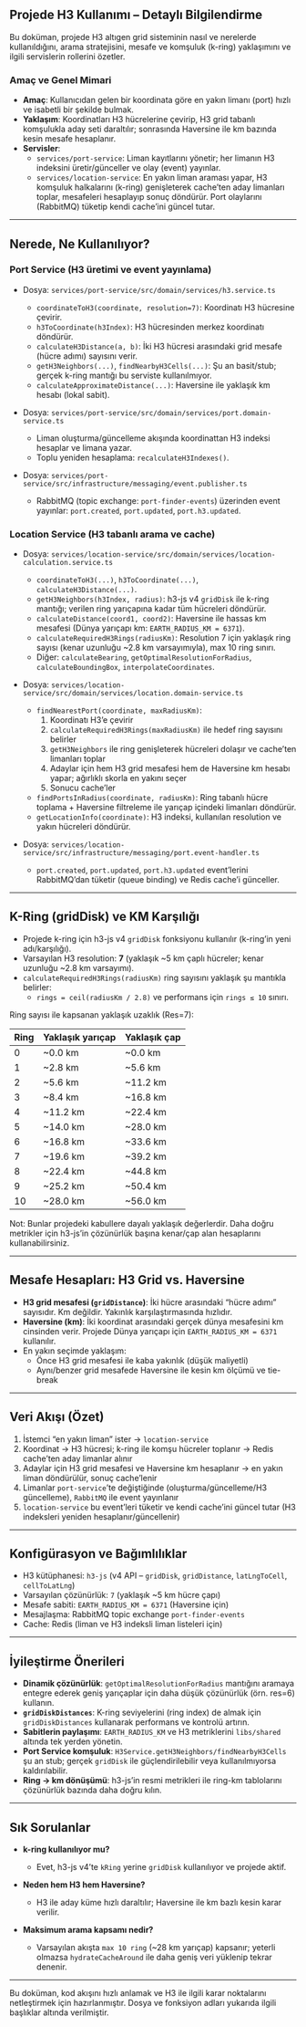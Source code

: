 ## Projede H3 Kullanımı – Detaylı Bilgilendirme

Bu doküman, projede H3 altıgen grid sisteminin nasıl ve nerelerde kullanıldığını, arama stratejisini, mesafe ve komşuluk (k-ring) yaklaşımını ve ilgili servislerin rollerini özetler.

### Amaç ve Genel Mimari
- **Amaç**: Kullanıcıdan gelen bir koordinata göre en yakın limanı (port) hızlı ve isabetli bir şekilde bulmak.
- **Yaklaşım**: Koordinatları H3 hücrelerine çevirip, H3 grid tabanlı komşulukla aday seti daraltılır; sonrasında Haversine ile km bazında kesin mesafe hesaplanır.
- **Servisler**:
  - `services/port-service`: Liman kayıtlarını yönetir; her limanın H3 indeksini üretir/günceller ve olay (event) yayınlar.
  - `services/location-service`: En yakın liman araması yapar, H3 komşuluk halkalarını (k-ring) genişleterek cache’ten aday limanları toplar, mesafeleri hesaplayıp sonuç döndürür. Port olaylarını (RabbitMQ) tüketip kendi cache’ini güncel tutar.

---

## Nerede, Ne Kullanılıyor?

### Port Service (H3 üretimi ve event yayınlama)
- Dosya: `services/port-service/src/domain/services/h3.service.ts`
  - `coordinateToH3(coordinate, resolution=7)`: Koordinatı H3 hücresine çevirir.
  - `h3ToCoordinate(h3Index)`: H3 hücresinden merkez koordinatı döndürür.
  - `calculateH3Distance(a, b)`: İki H3 hücresi arasındaki grid mesafe (hücre adımı) sayısını verir.
  - `getH3Neighbors(...)`, `findNearbyH3Cells(...)`: Şu an basit/stub; gerçek k-ring mantığı bu serviste kullanılmıyor.
  - `calculateApproximateDistance(...)`: Haversine ile yaklaşık km hesabı (lokal sabit). 

- Dosya: `services/port-service/src/domain/services/port.domain-service.ts`
  - Liman oluşturma/güncelleme akışında koordinattan H3 indeksi hesaplar ve limana yazar.
  - Toplu yeniden hesaplama: `recalculateH3Indexes()`.

- Dosya: `services/port-service/src/infrastructure/messaging/event.publisher.ts`
  - RabbitMQ (topic exchange: `port-finder-events`) üzerinden event yayınlar: `port.created`, `port.updated`, `port.h3.updated`.

### Location Service (H3 tabanlı arama ve cache)
- Dosya: `services/location-service/src/domain/services/location-calculation.service.ts`
  - `coordinateToH3(...)`, `h3ToCoordinate(...)`, `calculateH3Distance(...)`.
  - `getH3Neighbors(h3Index, radius)`: h3-js v4 `gridDisk` ile k-ring mantığı; verilen ring yarıçapına kadar tüm hücreleri döndürür.
  - `calculateDistance(coord1, coord2)`: Haversine ile hassas km mesafesi (Dünya yarıçapı km: `EARTH_RADIUS_KM = 6371`).
  - `calculateRequiredH3Rings(radiusKm)`: Resolution 7 için yaklaşık ring sayısı (kenar uzunluğu ~2.8 km varsayımıyla), max 10 ring sınırı.
  - Diğer: `calculateBearing`, `getOptimalResolutionForRadius`, `calculateBoundingBox`, `interpolateCoordinates`.

- Dosya: `services/location-service/src/domain/services/location.domain-service.ts`
  - `findNearestPort(coordinate, maxRadiusKm)`: 
    1) Koordinatı H3’e çevirir
    2) `calculateRequiredH3Rings(maxRadiusKm)` ile hedef ring sayısını belirler
    3) `getH3Neighbors` ile ring genişleterek hücreleri dolaşır ve cache’ten limanları toplar
    4) Adaylar için hem H3 grid mesafesi hem de Haversine km hesabı yapar; ağırlıklı skorla en yakını seçer
    5) Sonucu cache’ler
  - `findPortsInRadius(coordinate, radiusKm)`: Ring tabanlı hücre toplama + Haversine filtreleme ile yarıçap içindeki limanları döndürür.
  - `getLocationInfo(coordinate)`: H3 indeksi, kullanılan resolution ve yakın hücreleri döndürür.

- Dosya: `services/location-service/src/infrastructure/messaging/port.event-handler.ts`
  - `port.created`, `port.updated`, `port.h3.updated` event’lerini RabbitMQ’dan tüketir (queue binding) ve Redis cache’i günceller.

---

## K-Ring (gridDisk) ve KM Karşılığı

- Projede k-ring için h3-js v4 `gridDisk` fonksiyonu kullanılır (k-ring’in yeni adı/karşılığı).
- Varsayılan H3 resolution: **7** (yaklaşık ~5 km çaplı hücreler; kenar uzunluğu ~2.8 km varsayımı).
- `calculateRequiredH3Rings(radiusKm)` ring sayısını yaklaşık şu mantıkla belirler:
  - `rings = ceil(radiusKm / 2.8)` ve performans için `rings ≤ 10` sınırı.

Ring sayısı ile kapsanan yaklaşık uzaklık (Res=7):

| Ring | Yaklaşık yarıçap | Yaklaşık çap |
|------|-------------------|--------------|
| 0    | ~0.0 km           | ~0.0 km      |
| 1    | ~2.8 km           | ~5.6 km      |
| 2    | ~5.6 km           | ~11.2 km     |
| 3    | ~8.4 km           | ~16.8 km     |
| 4    | ~11.2 km          | ~22.4 km     |
| 5    | ~14.0 km          | ~28.0 km     |
| 6    | ~16.8 km          | ~33.6 km     |
| 7    | ~19.6 km          | ~39.2 km     |
| 8    | ~22.4 km          | ~44.8 km     |
| 9    | ~25.2 km          | ~50.4 km     |
| 10   | ~28.0 km          | ~56.0 km     |

Not: Bunlar projedeki kabullere dayalı yaklaşık değerlerdir. Daha doğru metrikler için h3-js’in çözünürlük başına kenar/çap alan hesaplarını kullanabilirsiniz.

---

## Mesafe Hesapları: H3 Grid vs. Haversine

- **H3 grid mesafesi (`gridDistance`)**: İki hücre arasındaki “hücre adımı” sayısıdır. Km değildir. Yakınlık karşılaştırmasında hızlıdır.
- **Haversine (km)**: İki koordinat arasındaki gerçek dünya mesafesini km cinsinden verir. Projede Dünya yarıçapı için `EARTH_RADIUS_KM = 6371` kullanılır.
- En yakın seçimde yaklaşım:
  - Önce H3 grid mesafesi ile kaba yakınlık (düşük maliyetli)
  - Aynı/benzer grid mesafede Haversine ile kesin km ölçümü ve tie-break

---

## Veri Akışı (Özet)

1) İstemci “en yakın liman” ister → `location-service`
2) Koordinat → H3 hücresi; k-ring ile komşu hücreler toplanır → Redis cache’ten aday limanlar alınır
3) Adaylar için H3 grid mesafesi ve Haversine km hesaplanır → en yakın liman döndürülür, sonuç cache’lenir
4) Limanlar `port-service`’te değiştiğinde (oluşturma/güncelleme/H3 güncelleme), `RabbitMQ` ile event yayınlanır
5) `location-service` bu event’leri tüketir ve kendi cache’ini güncel tutar (H3 indeksleri yeniden hesaplanır/güncellenir)

---

## Konfigürasyon ve Bağımlılıklar

- H3 kütüphanesi: `h3-js` (v4 API – `gridDisk`, `gridDistance`, `latLngToCell`, `cellToLatLng`)
- Varsayılan çözünürlük: `7` (yaklaşık ~5 km hücre çapı)
- Mesafe sabiti: `EARTH_RADIUS_KM = 6371` (Haversine için)
- Mesajlaşma: RabbitMQ topic exchange `port-finder-events`
- Cache: Redis (liman ve H3 indeksli liman listeleri için)

---

## İyileştirme Önerileri

- **Dinamik çözünürlük**: `getOptimalResolutionForRadius` mantığını aramaya entegre ederek geniş yarıçaplar için daha düşük çözünürlük (örn. res=6) kullanın.
- **`gridDiskDistances`**: K-ring seviyelerini (ring index) de almak için `gridDiskDistances` kullanarak performans ve kontrolü artırın.
- **Sabitlerin paylaşımı**: `EARTH_RADIUS_KM` ve H3 metriklerini `libs/shared` altında tek yerden yönetin.
- **Port Service komşuluk**: `H3Service.getH3Neighbors/findNearbyH3Cells` şu an stub; gerçek `gridDisk` ile güçlendirilebilir veya kullanılmıyorsa kaldırılabilir.
- **Ring → km dönüşümü**: h3-js’in resmi metrikleri ile ring-km tablolarını çözünürlük bazında daha doğru kılın.

---

## Sık Sorulanlar

- **k-ring kullanılıyor mu?**
  - Evet, h3-js v4’te `kRing` yerine `gridDisk` kullanılıyor ve projede aktif.

- **Neden hem H3 hem Haversine?**
  - H3 ile aday küme hızlı daraltılır; Haversine ile km bazlı kesin karar verilir.

- **Maksimum arama kapsamı nedir?**
  - Varsayılan akışta `max 10 ring` (~28 km yarıçap) kapsanır; yeterli olmazsa `hydrateCacheAround` ile daha geniş veri yüklenip tekrar denenir.

---

Bu doküman, kod akışını hızlı anlamak ve H3 ile ilgili karar noktalarını netleştirmek için hazırlanmıştır. Dosya ve fonksiyon adları yukarıda ilgili başlıklar altında verilmiştir.


